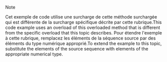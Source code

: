 > [!NOTE]
>  <span data-ttu-id="29506-101">Cet exemple de code utilise une surcharge de cette méthode surchargée qui est différente de la surcharge spécifique décrite par cette rubrique.</span><span class="sxs-lookup"><span data-stu-id="29506-101">This code example uses an overload of this overloaded method that is different from the specific overload that this topic describes.</span></span> <span data-ttu-id="29506-102">Pour étendre l'exemple à cette rubrique, remplacez les éléments de la séquence source par des éléments du type numérique approprié.</span><span class="sxs-lookup"><span data-stu-id="29506-102">To extend the example to this topic, substitute the elements of the source sequence with elements of the appropriate numerical type.</span></span>